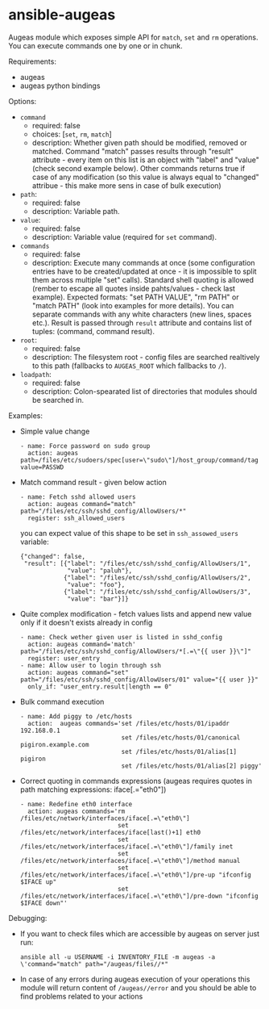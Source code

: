 ansible-augeas
==============

Augeas module which exposes simple API for `match`, `set` and `rm` operations. You can execute commands one by one or in chunk.

Requirements:
  - augeas
  - augeas python bindings

Options:
  - `command`
      - required: false
      - choices: [`set`, `rm`, `match`]
      - description: Whether given path should be modified, removed or matched. Command "match" passes results through "result" attribute - every item on this list is an object with "label" and "value" (check second example below). Other commands returns true if case of any modification (so this value is always equal to "changed" attribue - this make more sens in case of bulk execution)
  - `path`:
      - required: false
      -  description: Variable path.
  - `value`:
      - required: false
      - description: Variable value (required for `set` command).
  - `commands`
      - required: false
      - description: Execute many commands at once (some configuration entries have to be created/updated at once - it is impossible to split them across multiple "set" calls). Standard shell quoting is allowed (rember to escape all quotes inside pahts/values - check last example). Expected formats: "set PATH VALUE", "rm PATH" or "match PATH" (look into examples for more details). You can separate commands with any white characters (new lines, spaces etc.). Result is passed through `result` attribute and contains list of tuples: (command, command result).
  - `root`:
      - required: false
      - description: The filesystem root - config files are searched realtively to this path (fallbacks to `AUGEAS_ROOT` which fallbacks to  `/`).
  - `loadpath`:
      - required: false
      - description: Colon-spearated list of directories that modules should be searched in.

Examples:

  - Simple value change

        - name: Force password on sudo group
          action: augeas path=/files/etc/sudoers/spec[user=\"sudo\"]/host_group/command/tag value=PASSWD

  - Match command result - given below action

        - name: Fetch sshd allowed users
          action: augeas command="match" path="/files/etc/ssh/sshd_config/AllowUsers/*"
          register: ssh_allowed_users

      you can expect value of this shape to be set in `ssh_assowed_users` variable:

        {"changed": false,
         "result": [{"label": "/files/etc/ssh/sshd_config/AllowUsers/1",
                     "value": "paluh"},
                    {"label": "/files/etc/ssh/sshd_config/AllowUsers/2",
                     "value": "foo"},
                    {"label": "/files/etc/ssh/sshd_config/AllowUsers/3",
                     "value": "bar"}]}

  - Quite complex modification - fetch values lists and append new value only if it doesn't exists already in config

        - name: Check wether given user is listed in sshd_config
          action: augeas command='match' path="/files/etc/ssh/sshd_config/AllowUsers/*[.=\"{{ user }}\"]"
          register: user_entry
        - name: Allow user to login through ssh
          action: augeas command="set" path="/files/etc/ssh/sshd_config/AllowUsers/01" value="{{ user }}"
          only_if: "user_entry.result|length == 0"

  - Bulk command execution

        - name: Add piggy to /etc/hosts
          action:  augeas commands='set /files/etc/hosts/01/ipaddr 192.168.0.1
                                    set /files/etc/hosts/01/canonical pigiron.example.com
                                    set /files/etc/hosts/01/alias[1] pigiron
                                    set /files/etc/hosts/01/alias[2] piggy'

  - Correct quoting in commands expressions (augeas requires quotes in path matching expressions: iface[.=\"eth0\"])

        - name: Redefine eth0 interface
          action: augeas commands='rm /files/etc/network/interfaces/iface[.=\"eth0\"]
                                   set /files/etc/network/interfaces/iface[last()+1] eth0
                                   set /files/etc/network/interfaces/iface[.=\"eth0\"]/family inet
                                   set /files/etc/network/interfaces/iface[.=\"eth0\"]/method manual
                                   set /files/etc/network/interfaces/iface[.=\"eth0\"]/pre-up "ifconfig $IFACE up"
                                   set /files/etc/network/interfaces/iface[.=\"eth0\"]/pre-down "ifconfig $IFACE down"'

Debugging:

  - If you want to check files which are accessible by augeas on server just run:

        ansible all -u USERNAME -i INVENTORY_FILE -m augeas -a \'command="match" path="/augeas/files//*"

  - In case of any errors during augeas execution of your operations this module will return content of `/augeas//error` and you should be able to find problems related to your actions

